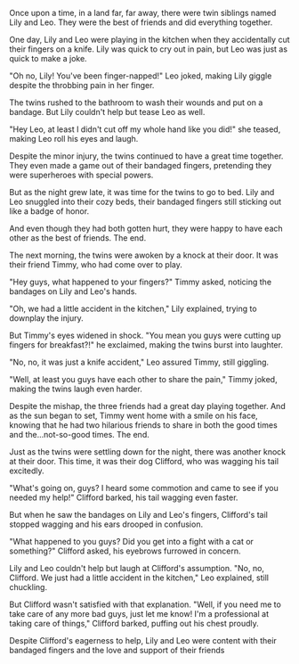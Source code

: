 Once upon a time, in a land far, far away, there were twin siblings named Lily and Leo. They were the best of friends and did everything together.

One day, Lily and Leo were playing in the kitchen when they accidentally cut their fingers on a knife. Lily was quick to cry out in pain, but Leo was just as quick to make a joke.

"Oh no, Lily! You've been finger-napped!" Leo joked, making Lily giggle despite the throbbing pain in her finger.

The twins rushed to the bathroom to wash their wounds and put on a bandage. But Lily couldn't help but tease Leo as well.

"Hey Leo, at least I didn't cut off my whole hand like you did!" she teased, making Leo roll his eyes and laugh.

Despite the minor injury, the twins continued to have a great time together. They even made a game out of their bandaged fingers, pretending they were superheroes with special powers.

But as the night grew late, it was time for the twins to go to bed. Lily and Leo snuggled into their cozy beds, their bandaged fingers still sticking out like a badge of honor.

And even though they had both gotten hurt, they were happy to have each other as the best of friends. The end.

The next morning, the twins were awoken by a knock at their door. It was their friend Timmy, who had come over to play.

"Hey guys, what happened to your fingers?" Timmy asked, noticing the bandages on Lily and Leo's hands.

"Oh, we had a little accident in the kitchen," Lily explained, trying to downplay the injury.

But Timmy's eyes widened in shock. "You mean you guys were cutting up fingers for breakfast?!" he exclaimed, making the twins burst into laughter.

"No, no, it was just a knife accident," Leo assured Timmy, still giggling.

"Well, at least you guys have each other to share the pain," Timmy joked, making the twins laugh even harder.

Despite the mishap, the three friends had a great day playing together. And as the sun began to set, Timmy went home with a smile on his face, knowing that he had two hilarious friends to share in both the good times and the...not-so-good times. The end.

Just as the twins were settling down for the night, there was another knock at their door. This time, it was their dog Clifford, who was wagging his tail excitedly.

"What's going on, guys? I heard some commotion and came to see if you needed my help!" Clifford barked, his tail wagging even faster.

But when he saw the bandages on Lily and Leo's fingers, Clifford's tail stopped wagging and his ears drooped in confusion.

"What happened to you guys? Did you get into a fight with a cat or something?" Clifford asked, his eyebrows furrowed in concern.

Lily and Leo couldn't help but laugh at Clifford's assumption. "No, no, Clifford. We just had a little accident in the kitchen," Leo explained, still chuckling.

But Clifford wasn't satisfied with that explanation. "Well, if you need me to take care of any more bad guys, just let me know! I'm a professional at taking care of things," Clifford barked, puffing out his chest proudly.

Despite Clifford's eagerness to help, Lily and Leo were content with their bandaged fingers and the love and support of their friends

